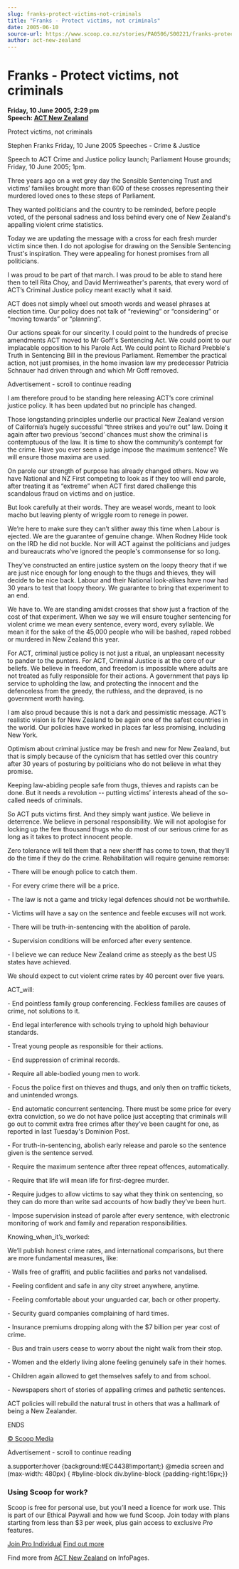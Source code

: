 ```yaml
---
slug: franks-protect-victims-not-criminals
title: "Franks - Protect victims, not criminals"
date: 2005-06-10
source-url: https://www.scoop.co.nz/stories/PA0506/S00221/franks-protect-victims-not-criminals.htm
author: act-new-zealand
---
```

Franks - Protect victims, not criminals
=======================================

**Friday, 10 June 2005, 2:29 pm**  
**Speech: [ACT New Zealand](https://info.scoop.co.nz/ACT_New_Zealand)**

Protect victims, not criminals

Stephen Franks Friday, 10 June 2005 Speeches - Crime & Justice

Speech to ACT Crime and Justice policy launch; Parliament House grounds; Friday, 10 June 2005; 1pm.

Three years ago on a wet grey day the Sensible Sentencing Trust and victims’ families brought more than 600 of these crosses representing their murdered loved ones to these steps of Parliament.

They wanted politicians and the country to be reminded, before people voted, of the personal sadness and loss behind every one of New Zealand's appalling violent crime statistics.

Today we are updating the message with a cross for each fresh murder victim since then. I do not apologise for drawing on the Sensible Sentencing Trust's inspiration. They were appealing for honest promises from all politicians.

I was proud to be part of that march. I was proud to be able to stand here then to tell Rita Choy, and David Merriweather's parents, that every word of ACT’s Criminal Justice policy meant exactly what it said.

ACT does not simply wheel out smooth words and weasel phrases at election time. Our policy does not talk of “reviewing” or “considering” or “moving towards” or “planning”.

Our actions speak for our sincerity. I could point to the hundreds of precise amendments ACT moved to Mr Goff's Sentencing Act. We could point to our implacable opposition to his Parole Act. We could point to Richard Prebble's Truth in Sentencing Bill in the previous Parliament. Remember the practical action, not just promises, in the home invasion law my predecessor Patricia Schnauer had driven through and which Mr Goff removed.

Advertisement - scroll to continue reading





I am therefore proud to be standing here releasing ACT’s core criminal justice policy. It has been updated but no principle has changed.

Those longstanding principles underlie our practical New Zealand version of California’s hugely successful “three strikes and you’re out” law. Doing it again after two previous ‘second’ chances must show the criminal is contemptuous of the law. It is time to show the community’s contempt for the crime. Have you ever seen a judge impose the maximum sentence? We will ensure those maxima are used.

On parole our strength of purpose has already changed others. Now we have National and NZ First competing to look as if they too will end parole, after treating it as “extreme” when ACT first dared challenge this scandalous fraud on victims and on justice.

But look carefully at their words. They are weasel words, meant to look macho but leaving plenty of wriggle room to renege in power.

We’re here to make sure they can’t slither away this time when Labour is ejected. We are the guarantee of genuine change. When Rodney Hide took on the IRD he did not buckle. Nor will ACT against the politicians and judges and bureaucrats who’ve ignored the people's commonsense for so long.

They’ve constructed an entire justice system on the loopy theory that if we are just nice enough for long enough to the thugs and thieves, they will decide to be nice back. Labour and their National look-alikes have now had 30 years to test that loopy theory. We guarantee to bring that experiment to an end.

We have to. We are standing amidst crosses that show just a fraction of the cost of that experiment. When we say we will ensure tougher sentencing for violent crime we mean every sentence, every word, every syllable. We mean it for the sake of the 45,000 people who will be bashed, raped robbed or murdered in New Zealand this year.

For ACT, criminal justice policy is not just a ritual, an unpleasant necessity to pander to the punters. For ACT, Criminal Justice is at the core of our beliefs. We believe in freedom, and freedom is impossible where adults are not treated as fully responsible for their actions. A government that pays lip service to upholding the law, and protecting the innocent and the defenceless from the greedy, the ruthless, and the depraved, is no government worth having.

I am also proud because this is not a dark and pessimistic message. ACT’s realistic vision is for New Zealand to be again one of the safest countries in the world. Our policies have worked in places far less promising, including New York.

Optimism about criminal justice may be fresh and new for New Zealand, but that is simply because of the cynicism that has settled over this country after 30 years of posturing by politicians who do not believe in what they promise.

Keeping law-abiding people safe from thugs, thieves and rapists can be done. But it needs a revolution -- putting victims’ interests ahead of the so-called needs of criminals.

So ACT puts victims first. And they simply want justice. We believe in deterrence. We believe in personal responsibility. We will not apologise for locking up the few thousand thugs who do most of our serious crime for as long as it takes to protect innocent people.

Zero tolerance will tell them that a new sheriff has come to town, that they’ll do the time if they do the crime. Rehabilitation will require genuine remorse:

\- There will be enough police to catch them.

\- For every crime there will be a price.

\- The law is not a game and tricky legal defences should not be worthwhile.

\- Victims will have a say on the sentence and feeble excuses will not work.

\- There will be truth-in-sentencing with the abolition of parole.

\- Supervision conditions will be enforced after every sentence.

\- I believe we can reduce New Zealand crime as steeply as the best US states have achieved.

We should expect to cut violent crime rates by 40 percent over five years.

ACT\_will:

\- End pointless family group conferencing. Feckless families are causes of crime, not solutions to it.

\- End legal interference with schools trying to uphold high behaviour standards.

\- Treat young people as responsible for their actions.

\- End suppression of criminal records.

\- Require all able-bodied young men to work.

\- Focus the police first on thieves and thugs, and only then on traffic tickets, and unintended wrongs.

\- End automatic concurrent sentencing. There must be some price for every extra conviction, so we do not have police just accepting that criminals will go out to commit extra free crimes after they’ve been caught for one, as reported in last Tuesday's Dominion Post.

\- For truth-in-sentencing, abolish early release and parole so the sentence given is the sentence served.

\- Require the maximum sentence after three repeat offences, automatically.

\- Require that life will mean life for first-degree murder.

\- Require judges to allow victims to say what they think on sentencing, so they can do more than write sad accounts of how badly they’ve been hurt.

\- Impose supervision instead of parole after every sentence, with electronic monitoring of work and family and reparation responsibilities.

Knowing\_when\_it’s\_worked:

We’ll publish honest crime rates, and international comparisons, but there are more fundamental measures, like:

\- Walls free of graffiti, and public facilities and parks not vandalised.

\- Feeling confident and safe in any city street anywhere, anytime.

\- Feeling comfortable about your unguarded car, bach or other property.

\- Security guard companies complaining of hard times.

\- Insurance premiums dropping along with the $7 billion per year cost of crime.

\- Bus and train users cease to worry about the night walk from their stop.

\- Women and the elderly living alone feeling genuinely safe in their homes.

\- Children again allowed to get themselves safely to and from school.

\- Newspapers short of stories of appalling crimes and pathetic sentences.

ACT policies will rebuild the natural trust in others that was a hallmark of being a New Zealander.

ENDS

[© Scoop Media](http://www.scoop.co.nz/about/terms.html)  

Advertisement - scroll to continue reading



a.supporter:hover {background:#EC4438!important;} @media screen and (max-width: 480px) { #byline-block div.byline-block {padding-right:16px;}}

### Using Scoop for work?

Scoop is free for personal use, but you’ll need a licence for work use. This is part of our Ethical Paywall and how we fund Scoop. Join today with plans starting from less than $3 per week, plus gain access to exclusive _Pro_ features.  
  
[Join Pro Individual](https://pro.scoop.co.nz/Individual/?from=ProIn24) [Find out more](https://pro.scoop.co.nz/using-scoop-for-work/?from=ProIn24)

Find more from [ACT New Zealand](https://info.scoop.co.nz/ACT_New_Zealand) on InfoPages.